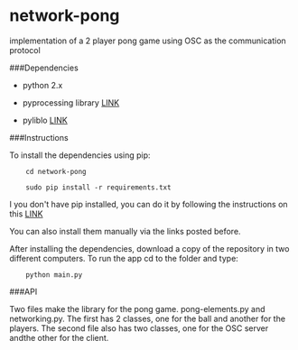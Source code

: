 # network-pong
implementation of a 2 player pong game using OSC as the communication protocol

###Dependencies

- python 2.x

- pyprocessing library [LINK](https://code.google.com/p/pyprocessing/)

- pyliblo [LINK](http://das.nasophon.de/pyliblo/)

###Instructions

To install the dependencies using pip:

		cd network-pong

		sudo pip install -r requirements.txt

I you don't have pip installed, you can do it by following the instructions on this [LINK](https://pip.pypa.io/en/latest/installing.html)

You can also install them manually via the links posted before.

After installing the dependencies, download a copy of the repository in two different computers. To run the app cd to the folder and type: 

		python main.py

###API

Two files make the library for the pong game. pong-elements.py and networking.py. The first has 2 classes, one for the ball and another for the players. The second file also has two classes, one for the OSC server andthe other for the client.
